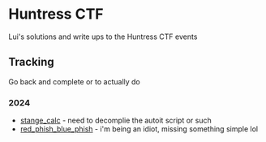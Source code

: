 # Huntress CTF
Lui's solutions and write ups to the Huntress CTF events

## Tracking
Go back and complete or to actually do
### 2024
* [stange_calc](2024/strange_calc/) - need to decomplie the autoit script or such
* [red_phish_blue_phish](2024/red_phish_blue_phish.md) - i'm being an idiot, missing something simple lol